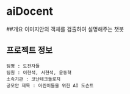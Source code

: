 # aiDocent

##개요
이미지안의 객체를 검출하여 설명해주는 챗봇 

## 프로젝트 정보
    팀명 : 도전자들   
    팀원 : 이현석, 서현석, 윤동혁   
    소속기관 : 코난테크놀로지   
    공모안 제목 : 어린이들을 위한 AI 도슨트
